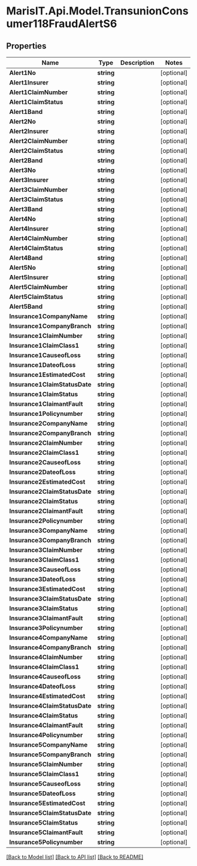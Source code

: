 
# MarisIT.Api.Model.TransunionConsumer118FraudAlertS6

## Properties

Name | Type | Description | Notes
------------ | ------------- | ------------- | -------------
**Alert1No** | **string** |  | [optional] 
**Alert1Insurer** | **string** |  | [optional] 
**Alert1ClaimNumber** | **string** |  | [optional] 
**Alert1ClaimStatus** | **string** |  | [optional] 
**Alert1Band** | **string** |  | [optional] 
**Alert2No** | **string** |  | [optional] 
**Alert2Insurer** | **string** |  | [optional] 
**Alert2ClaimNumber** | **string** |  | [optional] 
**Alert2ClaimStatus** | **string** |  | [optional] 
**Alert2Band** | **string** |  | [optional] 
**Alert3No** | **string** |  | [optional] 
**Alert3Insurer** | **string** |  | [optional] 
**Alert3ClaimNumber** | **string** |  | [optional] 
**Alert3ClaimStatus** | **string** |  | [optional] 
**Alert3Band** | **string** |  | [optional] 
**Alert4No** | **string** |  | [optional] 
**Alert4Insurer** | **string** |  | [optional] 
**Alert4ClaimNumber** | **string** |  | [optional] 
**Alert4ClaimStatus** | **string** |  | [optional] 
**Alert4Band** | **string** |  | [optional] 
**Alert5No** | **string** |  | [optional] 
**Alert5Insurer** | **string** |  | [optional] 
**Alert5ClaimNumber** | **string** |  | [optional] 
**Alert5ClaimStatus** | **string** |  | [optional] 
**Alert5Band** | **string** |  | [optional] 
**Insurance1CompanyName** | **string** |  | [optional] 
**Insurance1CompanyBranch** | **string** |  | [optional] 
**Insurance1ClaimNumber** | **string** |  | [optional] 
**Insurance1ClaimClass1** | **string** |  | [optional] 
**Insurance1CauseofLoss** | **string** |  | [optional] 
**Insurance1DateofLoss** | **string** |  | [optional] 
**Insurance1EstimatedCost** | **string** |  | [optional] 
**Insurance1ClaimStatusDate** | **string** |  | [optional] 
**Insurance1ClaimStatus** | **string** |  | [optional] 
**Insurance1ClaimantFault** | **string** |  | [optional] 
**Insurance1Policynumber** | **string** |  | [optional] 
**Insurance2CompanyName** | **string** |  | [optional] 
**Insurance2CompanyBranch** | **string** |  | [optional] 
**Insurance2ClaimNumber** | **string** |  | [optional] 
**Insurance2ClaimClass1** | **string** |  | [optional] 
**Insurance2CauseofLoss** | **string** |  | [optional] 
**Insurance2DateofLoss** | **string** |  | [optional] 
**Insurance2EstimatedCost** | **string** |  | [optional] 
**Insurance2ClaimStatusDate** | **string** |  | [optional] 
**Insurance2ClaimStatus** | **string** |  | [optional] 
**Insurance2ClaimantFault** | **string** |  | [optional] 
**Insurance2Policynumber** | **string** |  | [optional] 
**Insurance3CompanyName** | **string** |  | [optional] 
**Insurance3CompanyBranch** | **string** |  | [optional] 
**Insurance3ClaimNumber** | **string** |  | [optional] 
**Insurance3ClaimClass1** | **string** |  | [optional] 
**Insurance3CauseofLoss** | **string** |  | [optional] 
**Insurance3DateofLoss** | **string** |  | [optional] 
**Insurance3EstimatedCost** | **string** |  | [optional] 
**Insurance3ClaimStatusDate** | **string** |  | [optional] 
**Insurance3ClaimStatus** | **string** |  | [optional] 
**Insurance3ClaimantFault** | **string** |  | [optional] 
**Insurance3Policynumber** | **string** |  | [optional] 
**Insurance4CompanyName** | **string** |  | [optional] 
**Insurance4CompanyBranch** | **string** |  | [optional] 
**Insurance4ClaimNumber** | **string** |  | [optional] 
**Insurance4ClaimClass1** | **string** |  | [optional] 
**Insurance4CauseofLoss** | **string** |  | [optional] 
**Insurance4DateofLoss** | **string** |  | [optional] 
**Insurance4EstimatedCost** | **string** |  | [optional] 
**Insurance4ClaimStatusDate** | **string** |  | [optional] 
**Insurance4ClaimStatus** | **string** |  | [optional] 
**Insurance4ClaimantFault** | **string** |  | [optional] 
**Insurance4Policynumber** | **string** |  | [optional] 
**Insurance5CompanyName** | **string** |  | [optional] 
**Insurance5CompanyBranch** | **string** |  | [optional] 
**Insurance5ClaimNumber** | **string** |  | [optional] 
**Insurance5ClaimClass1** | **string** |  | [optional] 
**Insurance5CauseofLoss** | **string** |  | [optional] 
**Insurance5DateofLoss** | **string** |  | [optional] 
**Insurance5EstimatedCost** | **string** |  | [optional] 
**Insurance5ClaimStatusDate** | **string** |  | [optional] 
**Insurance5ClaimStatus** | **string** |  | [optional] 
**Insurance5ClaimantFault** | **string** |  | [optional] 
**Insurance5Policynumber** | **string** |  | [optional] 

[[Back to Model list]](../README.md#documentation-for-models)
[[Back to API list]](../README.md#documentation-for-api-endpoints)
[[Back to README]](../README.md)

